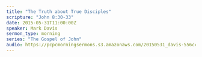 ```yaml
---
title: "The Truth about True Disciples"
scripture: "John 8:30-33"
date: 2015-05-31T11:00:00Z
speaker: Mark Davis
sermon_type: morning
series: "The Gospel of John"
audio: https://pcpcmorningsermons.s3.amazonaws.com/20150531_davis-556cc2ade6cf2.mp3 
---
```



